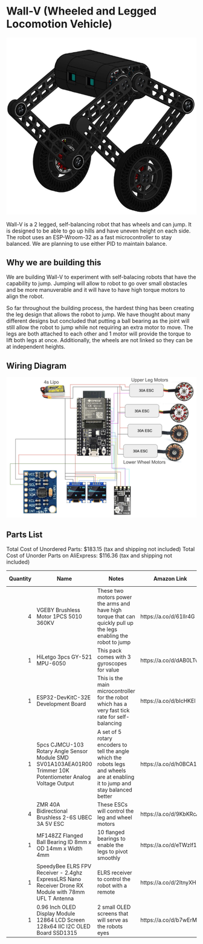 # Wall-V (Wheeled and Legged Locomotion Vehicle)

![Wall-V Render](./imgs/wall-v-render1.png)

Wall-V is a 2 legged, self-balancing robot that has wheels and can jump. It is designed to be able to go up hills and have uneven height on each side. The robot uses an ESP-Wroom-32 as a fast microcontroller to stay balanced. We are planning to use either PID to maintain balance.

## Why we are building this

We are building Wall-V to experiment with self-balacing robots that have the capability to jump. Jumping will allow to robot to go over small obstacles and be more manuverable and it will have to have high torque motors to align the robot.

So far throughout the building process, the hardest thing has been creating the leg design that allows the robot to jump. We have thought about many different designs but concluded that putting a ball bearing as the joint will still allow the robot to jump while not requiring an extra motor to move. The legs are both attached to each other and 1 motor will provide the torque to lift both legs at once. Additionally, the wheels are not linked so they can be at independent heights.

## Wiring Diagram

![Wiring Diagram](./imgs/wiring-diagram.png)

## Parts List

Total Cost of Unordered Parts: $183.15 (tax and shipping not included)
Total Cost of Unorder Parts on AliExpress: $116.36 (tax and shipping not included)

<table class="table table-bordered table-hover table-condensed">
<thead><tr><th title="Field #1">Quantity</th>
<th title="Field #2">Name</th>
<th title="Field #3">Notes</th>
<th title="Field #4">Amazon Link</th>
<th title="Field #5">Ali Link</th>
<th title="Field #6">Amazon Price</th>
<th title="Field #7">Ali Price</th>
<th title="Field #8">Ordered</th>
</tr></thead>
<tbody><tr>
<td align="right">4</td>
<td>VGEBY Brushless Motor 1PCS 5010 360KV</td>
<td>These two motors power the arms and have high torque that can quickly pull up the legs enabling the robot to jump</td>
<td>https://a.co/d/61lIr4G</td>
<td>https://www.aliexpress.us/item/2251832668557589.html?spm=a2g0o.productlist.main.1.20064bacWDHSyi&amp;algo_pvid=8ec6f817-64e3-4674-8c18-a30b2f5f0707&amp;algo_exp_id=8ec6f817-64e3-4674-8c18-a30b2f5f0707-0&amp;pdp_ext_f=%7B%22order%22%3A%222%22%2C%22eval%22%3A%221%22%7D&amp;pdp_npi=4%40dis%21USD%2115.10%2115.10%21%21%2115.10%2115.10%21%402103244817503523908153013e0578%2110000000261366829%21sea%21US%216243327201%21X&amp;curPageLogUid=pocxyyZLTGgi&amp;utparam-url=scene%3Asearch%7Cquery_from%3A</td>
<td align="right">27.62</td>
<td align="right">15.10</td>
<td>2/4</td>
</tr>
<tr>
<td align="right">1</td>
<td>HiLetgo 3pcs GY-521 MPU-6050</td>
<td>This pack comes with 3 gyroscopes for value</td>
<td>https://a.co/d/dAB0LTv</td>
<td>https://www.aliexpress.us/item/3256806450681417.html?spm=a2g0o.productlist.main.3.3125742c0yp8dZ&amp;algo_pvid=b994adb8-9818-4e4b-964e-9fefcbeb7c79&amp;algo_exp_id=b994adb8-9818-4e4b-964e-9fefcbeb7c79-2&amp;pdp_ext_f=%7B%22order%22%3A%22449%22%2C%22eval%22%3A%221%22%7D&amp;pdp_npi=4%40dis%21USD%216.58%212.24%21%21%2147.07%2116.00%21%402103244617503533696828241e430e%2112000037888970890%21sea%21US%216243327201%21X&amp;curPageLogUid=pQ5GeUb4Vak1&amp;utparam-url=scene%3Asearch%7Cquery_from%3A</td>
<td align="right">10.99</td>
<td align="right">5.79</td>
<td>No</td>
</tr>
<tr>
<td align="right">1</td>
<td>ESP32-DevKitC-32E Development Board</td>
<td>This is the main microcontroller for the robot which has a very fast tick rate for self-balancing</td>
<td>https://a.co/d/bIcHKEl</td>
<td>https://www.aliexpress.us/item/3256804290552594.html?spm=a2g0o.productlist.main.2.481536f0vpCDGe&amp;algo_pvid=1c3a7ca1-6475-4ef8-93aa-210fe99cec2e&amp;algo_exp_id=1c3a7ca1-6475-4ef8-93aa-210fe99cec2e-1&amp;pdp_ext_f=%7B%22order%22%3A%22959%22%2C%22eval%22%3A%221%22%7D&amp;pdp_npi=4%40dis%21USD%212.46%212.46%21%21%212.46%212.46%21%402101effb17503527626873205e4c8f%2112000038614826681%21sea%21US%216243327201%21X&amp;curPageLogUid=78oZW5m4Yk4F&amp;utparam-url=scene%3Asearch%7Cquery_from%3A</td>
<td align="right">11</td>
<td align="right">2.46</td>
<td>No</td>
</tr>
<tr>
<td align="right">1</td>
<td>5pcs CJMCU-103 Rotary Angle Sensor Module SMD SV01A103AEA01R00 Trimmer 10K Potentiometer Analog Voltage Output</td>
<td>A set of 5 rotary encoders to tell the angle which the robots legs and wheels are at enabling it to jump and stay balanced better</td>
<td>https://a.co/d/h0BCA1g</td>
<td>https://www.aliexpress.us/item/3256806596784277.html?spm=a2g0o.productlist.main.9.24254f883QPohq&amp;algo_pvid=114596c4-b009-49a5-9a1a-3f8b7a2e8755&amp;algo_exp_id=114596c4-b009-49a5-9a1a-3f8b7a2e8755-8&amp;pdp_ext_f=%7B%22order%22%3A%2240%22%2C%22eval%22%3A%221%22%7D&amp;pdp_npi=4%40dis%21USD%212.96%211.95%21%21%2121.20%2113.99%21%402101c5a417503534924803438e016b%2112000038305810419%21sea%21US%216243327201%21X&amp;curPageLogUid=nxQKhnpUdzV2&amp;utparam-url=scene%3Asearch%7Cquery_from%3A</td>
<td align="right">11.99</td>
<td align="right">9.75</td>
<td>No</td>
</tr>
<tr>
<td align="right">4</td>
<td>ZMR 40A Bidirectional Brushless 2-6S UBEC 3A 5V ESC</td>
<td>These ESCs will control the leg and wheel motors</td>
<td>https://a.co/d/9KbKRcA</td>
<td>https://www.aliexpress.us/item/2255800049335968.html?spm=a2g0o.productlist.main.5.31dc6257Qvh3gS&amp;algo_pvid=c853bc4b-642b-4ce3-b909-68d9928b6636&amp;algo_exp_id=c853bc4b-642b-4ce3-b909-68d9928b6636-4&amp;pdp_ext_f=%7B%22order%22%3A%2226%22%2C%22eval%22%3A%221%22%7D&amp;pdp_npi=4%40dis%21USD%216.48%215.25%21%21%216.48%215.25%21%40210318c317503535663733539ec0c4%2110000000954201207%21sea%21US%216243327201%21X&amp;curPageLogUid=7LJBWnSQjZb9&amp;utparam-url=scene%3Asearch%7Cquery_from%3A</td>
<td align="right">14.99</td>
<td align="right">11.89</td>
<td>No</td>
</tr>
<tr>
<td align="right">1</td>
<td>MF148ZZ Flanged Ball Bearing ID 8mm x OD 14mm x Width 4mm</td>
<td>10 flanged bearings to enable the legs to pivot smoothly</td>
<td>https://a.co/d/eTWzlf1</td>
<td>https://www.aliexpress.us/item/3256807921303726.html?spm=a2g0o.productlist.main.1.248297c81sph8p&amp;algo_pvid=49a5743f-f979-4f89-b520-60a03407f267&amp;algo_exp_id=49a5743f-f979-4f89-b520-60a03407f267-0&amp;pdp_ext_f=%7B%22order%22%3A%2232%22%2C%22eval%22%3A%221%22%7D&amp;pdp_npi=4%40dis%21USD%219.46%215.39%21%21%2167.75%2138.62%21%402103205217503536358333884e8e10%2112000043798919435%21sea%21US%216243327201%21X&amp;curPageLogUid=TudvjBQaVeaE&amp;utparam-url=scene%3Asearch%7Cquery_from%3A</td>
<td align="right">8.99</td>
<td align="right">5.49</td>
<td>No</td>
</tr>
<tr>
<td align="right">1</td>
<td>SpeedyBee ELRS FPV Receiver - 2.4ghz ExpressLRS Nano Receiver Drone RX Module with 78mm UFL T Antenna</td>
<td>ELRS receiver to control the robot with a remote</td>
<td>https://a.co/d/2ItnyXH</td>
<td>https://www.aliexpress.us/item/3256809002280211.html?spm=a2g0o.productlist.main.4.bc491a81n57xoP&amp;aem_p4p_detail=202506191022234961946954182660002346037&amp;algo_pvid=decc05d8-3d43-4e63-b643-9ad8549628f7&amp;algo_exp_id=decc05d8-3d43-4e63-b643-9ad8549628f7-3&amp;pdp_ext_f=%7B%22order%22%3A%22-1%22%2C%22eval%22%3A%221%22%7D&amp;pdp_npi=4%40dis%21USD%2127.40%2112.88%21%21%21196.10%2192.17%21%40210337c117503537432544271e2c8c%2112000048241756978%21sea%21US%216243327201%21X&amp;curPageLogUid=w34BSJ50vTId&amp;utparam-url=scene%3Asearch%7Cquery_from%3A&amp;search_p4p_id=202506191022234961946954182660002346037_1</td>
<td align="right">14.99</td>
<td align="right">12.88</td>
<td>No</td>
</tr>
<tr>
<td align="right">1</td>
<td>0.96 Inch OLED Display Module 12864 LCD Screen 128x64 IIC I2C OLED Board SSD1315</td>
<td>2 small OLED screens that will serve as the robots eyes</td>
<td>https://a.co/d/b7wErMp</td>
<td>https://www.aliexpress.us/item/3256804169233174.html?spm=a2g0o.productlist.main.4.7a9f1a90yQD49R&amp;algo_pvid=6d32697d-b5ea-4e54-ba36-5ebc366c3211&amp;algo_exp_id=6d32697d-b5ea-4e54-ba36-5ebc366c3211-14&amp;pdp_ext_f=%7B%22order%22%3A%223700%22%2C%22eval%22%3A%221%22%7D&amp;pdp_npi=4%40dis%21USD%212.23%212.23%21%21%2115.94%2115.94%21%402101d9ee17503539261964348e0c71%2112000029444147546%21sea%21US%216243327201%21X&amp;curPageLogUid=1tH3m4qXug1h&amp;utparam-url=scene%3Asearch%7Cquery_from%3A</td>
<td align="right">9.99</td>
<td align="right">2.23</td>
<td>No</td>
</tr>
</tbody></table>
